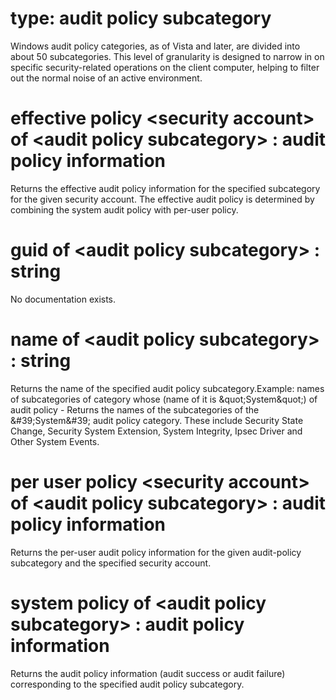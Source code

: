 # type: audit policy subcategory

Windows audit policy categories, as of Vista and later, are divided into about 50 subcategories. This level of granularity is designed to narrow in on specific security-related operations on the client computer, helping to filter out the normal noise of an active environment.

# effective policy &lt;security account&gt; of &lt;audit policy subcategory&gt; : audit policy information

Returns the effective audit policy information for the specified subcategory for the given security account. The effective audit policy is determined by combining the system audit policy with per-user policy.

# guid of &lt;audit policy subcategory&gt; : string

No documentation exists.

# name of &lt;audit policy subcategory&gt; : string

Returns the name of the specified audit policy subcategory.Example: names of subcategories of category whose (name of it is &amp;quot;System&amp;quot;) of audit policy - Returns the names of the subcategories of the &amp;#39;System&amp;#39; audit policy category. These include Security State Change, Security System Extension, System Integrity, Ipsec Driver and Other System Events.

# per user policy &lt;security account&gt; of &lt;audit policy subcategory&gt; : audit policy information

Returns the per-user audit policy information for the given audit-policy subcategory and the specified security account.

# system policy of &lt;audit policy subcategory&gt; : audit policy information

Returns the audit policy information (audit success or audit failure) corresponding to the specified audit policy subcategory.
